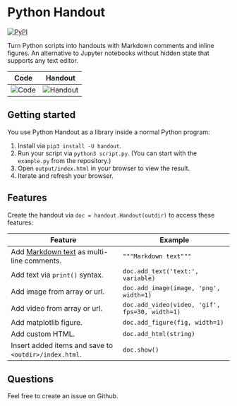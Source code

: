 # Python Handout

[![PyPI](https://img.shields.io/pypi/v/handout.svg)](https://pypi.python.org/pypi/handout/#history)

Turn Python scripts into handouts with Markdown comments and inline figures. An
alternative to Jupyter notebooks without hidden state that supports any text
editor.

| Code | Handout |
| ---- | ------- |
| ![Code](https://i.imgur.com/YEvUB9U.png) | ![Handout](https://i.imgur.com/dEGxaAz.png) |

## Getting started

You use Python Handout as a library inside a normal Python program:

1. Install via `pip3 install -U handout`.
2. Run your script via `python3 script.py`. (You can start with the `example.py`
   from the repository.)
3. Open `output/index.html` in your browser to view the result.
4. Iterate and refresh your browser.

## Features

Create the handout via `doc = handout.Handout(outdir)` to access these features:

| Feature | Example |
| ------- | ------- |
| Add [Markdown text][markdown] as multi-line comments. | `"""Markdown text"""` |
| Add text via `print()` syntax. | `doc.add_text('text:', variable)` |
| Add image from array or url. | `doc.add_image(image, 'png', width=1)` |
| Add video from array or url. | `doc.add_video(video, 'gif', fps=30, width=1)` |
| Add matplotlib figure. | `doc.add_figure(fig, width=1)` |
| Add custom HTML. | `doc.add_html(string)` |
| Insert added items and save to `<outdir>/index.html`. | `doc.show()` |

[markdown]: https://commonmark.org/help/

## Questions

Feel free to create an issue on Github.
